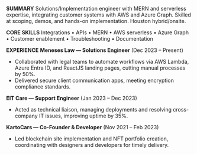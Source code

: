 **SUMMARY**
Solutions/Implementation engineer with MERN and serverless expertise, integrating customer systems with AWS and Azure Graph. Skilled at scoping, demos, and hands-on implementation. Houston hybrid/onsite.

**CORE SKILLS**
Integrations • APIs • MERN • AWS serverless • Azure Graph • Customer enablement • Troubleshooting • Documentation

**EXPERIENCE**
**Meneses Law — Solutions Engineer** (Dec 2023 – Present)  
- Collaborated with legal teams to automate workflows via AWS Lambda, Azure Entra ID, and ReactJS landing pages, cutting manual processes by 50%.  
- Delivered secure client communication apps, meeting encryption compliance standards.

**EIT Care — Support Engineer** (Jan 2023 – Dec 2023)  
- Acted as technical liaison, managing deployments and resolving cross-company IT issues, improving uptime by 35%.  

**KartoCars — Co-Founder & Developer** (Nov 2021 – Feb 2023)  
- Led blockchain site implementation and NFT portfolio creation, coordinating with designers and developers for timely delivery.
